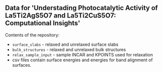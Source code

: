 ## Data for 'Understading Photocatalytic Activity of La5Ti2AgS5O7 and La5Ti2CuS5O7: Computational Insights' 

Contents of the repository: 
- `surface_slabs` - relaxed and unrelaxed surface slabs 
- `bulk_structures` - relaxed and unrelaxed bulk structures
- `relax_sample_input` - sample INCAR and KPOINTS used for relaxation
- csv files contain surface energies and energies for band alignment of surfaces. 
